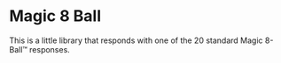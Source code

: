 # Magic 8 Ball

This is a little library that responds with one of the 20 standard 
Magic 8-Ball™ responses.
